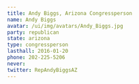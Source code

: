```yaml
---
title: Andy Biggs, Arizona Congressperson
name: Andy Biggs
avatar: /ui/img/avatars/Andy_Biggs.jpg
party: republican
state: arizona
type: congressperson
lasthall: 2016-01-20
phone: 202-225-5206
never: 
twitter: RepAndyBiggsAZ
---
```

